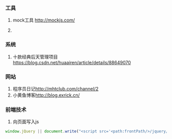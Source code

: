 ### 工具

1. mock工具 <http://mockjs.com/>

2. 

### 系统

1. 十款经典后天管理项目<https://blog.csdn.net/huaairen/article/details/88649070>

### 网站

1. 程序员日记<http://mhtclub.com/channel/2>
2. 小黄鱼博客<http://blog.exrick.cn/>

### 前端技术

1. 向页面写入js

```javascript
window.jQuery || document.write("<script src='<path:frontPath/>/jquery/jquery-base/jquery.js'>"+"<"+"/script>");
```

